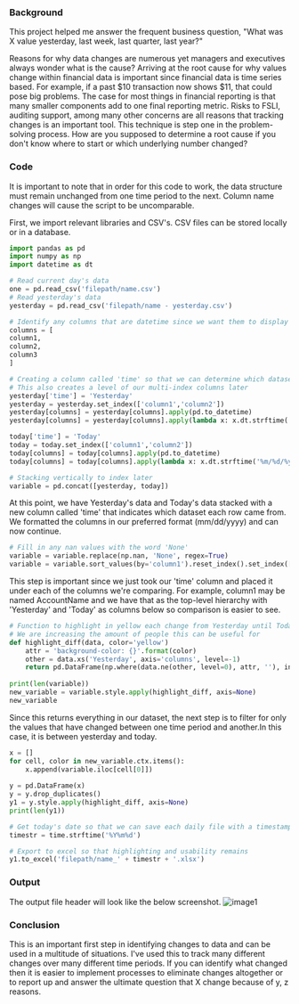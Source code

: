 ### **Background**
This project helped me answer the frequent business question, "What was X value yesterday, last week, last quarter, last year?"

Reasons for why data changes are numerous yet managers and executives always wonder what is the cause? Arriving at the root cause for why values change within financial data is important since financial data is time series based. For example, if a past $10 transaction now shows $11, that could pose big problems. The case for most things in financial reporting is that many smaller components add to one final reporting metric. Risks to FSLI, auditing support, among many other concerns are all reasons that tracking changes is an important tool. This technique is step one in the problem-solving process. How are you supposed to determine a root cause if you don't know where to start or which underlying number changed?

### **Code**
It is important to note that in order for this code to work, the data structure must remain unchanged from one time period to the next. Column name changes will cause the script to be uncomparable.

First, we import relevant libraries and CSV's. CSV files can be stored locally or in a database.
```python
import pandas as pd
import numpy as np
import datetime as dt

# Read current day's data
one = pd.read_csv('filepath/name.csv')
# Read yesterday's data
yesterday = pd.read_csv('filepath/name - yesterday.csv')

# Identify any columns that are datetime since we want them to display in a certain way later
columns = [
column1,
column2,
column3
]

# Creating a column called 'time' so that we can determine which dataset each row came from
# This also creates a level of our multi-index columns later
yesterday['time'] = 'Yesterday'
yesterday = yesterday.set_index(['column1','column2'])
yesterday[columns] = yesterday[columns].apply(pd.to_datetime)
yesterday[columns] = yesterday[columns].apply(lambda x: x.dt.strftime('%m/%d/%y'))

today['time'] = 'Today'
today = today.set_index(['column1','column2'])
today[columns] = today[columns].apply(pd.to_datetime)
today[columns] = today[columns].apply(lambda x: x.dt.strftime('%m/%d/%y'))

# Stacking vertically to index later
variable = pd.concat([yesterday, today])
```
At this point, we have Yesterday's data and Today's data stacked with a new column called 'time' that indicates which dataset each row came from. We formatted the columns in our preferred format (mm/dd/yyyy) and can now continue.

```python
# Fill in any nan values with the word 'None'
variable = variable.replace(np.nan, 'None', regex=True)
variable = variable.sort_values(by='column1').reset_index().set_index(['column1', 'time']).unstack(level=1)
```
This step is important since we just took our 'time' column and placed it under each of the columns we're comparing. For example, column1 may be named AccountName and we have that as the top-level hierarchy with 'Yesterday' and 'Today' as columns below so comparison is easier to see.

```python
# Function to highlight in yellow each change from Yesterday until Today so that it is digestible to anyone familiar with excel and not necessarily coders
# We are increasing the amount of people this can be useful for
def highlight_diff(data, color='yellow')
    attr = 'background-color: {}'.format(color)
    other = data.xs('Yesterday', axis='columns', level=-1)
    return pd.DataFrame(np.where(data.ne(other, level=0), attr, ''), index=data.index, columns=data.columns)
    
print(len(variable))
new_variable = variable.style.apply(highlight_diff, axis=None)
new_variable
```
Since this returns everything in our dataset, the next step is to filter for only the values that have changed between one time period and another.In this case, it is between yesterday and today.

```python
x = []
for cell, color in new_variable.ctx.items():
    x.append(variable.iloc[cell[0]])
    
y = pd.DataFrame(x)
y = y.drop_duplicates()
y1 = y.style.apply(highlight_diff, axis=None)
print(len(y1))

# Get today's date so that we can save each daily file with a timestamp to easily reference later
timestr = time.strftime('%Y%m%d')

# Export to excel so that highlighting and usability remains
y1.to_excel('filepath/name_' + timestr + '.xlsx')
```

### **Output**
The output file header will look like the below screenshot.
![image1](/assets/ComparisonOutputClose.png)


### **Conclusion**
This is an important first step in identifying changes to data and can be used in a multitude of situations. I've used this to track many different changes over many different time periods. If you can identify what changed then it is easier to implement processes to eliminate changes altogether or to report up and answer the ultimate question that X change because of y, z reasons.
